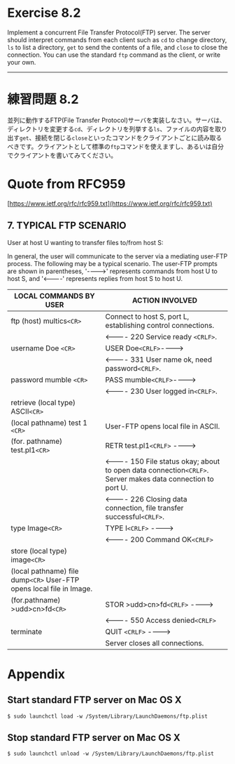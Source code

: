 # Exercise 8.2
Implement a concurrent File Transfer Protocol(FTP) server. The server should interpret commands from each client such as `cd` to change directory, `ls` to list a directory, `get` to send the contents of a file, and `close` to close the connection. You can use the standard `ftp` command as the client, or write your own.

---
# 練習問題 8.2
並列に動作するFTP(File Transfer Protocol)サーバを実装しなさい。サーバは、ディレクトリを変更する`cd`、ディレクトリを列挙する`ls`、ファイルの内容を取り出す`get`、接続を閉じる`close`といったコマンドをクライアントごとに読み取るべきです。クライアントとして標準の`ftp`コマンドを使えますし、あるいは自分でクライアントを書いてみてください。


# Quote from RFC959

[https://www.ietf.org/rfc/rfc959.txt](https://www.ietf.org/rfc/rfc959.txt)

## 7.  TYPICAL FTP SCENARIO

   User at host U wanting to transfer files to/from host S:

   In general, the user will communicate to the server via a mediating
   user-FTP process.  The following may be a typical scenario.  The
   user-FTP prompts are shown in parentheses, '---->' represents
   commands from host U to host S, and '<----' represents replies from
   host S to host U.

| LOCAL COMMANDS BY USER | ACTION INVOLVED|
|---|---|
|ftp (host) multics`<CR>` | Connect to host S, port L, establishing control connections.|
||<---- 220 Service ready `<CRLF>`.|
|username Doe `<CR>` | USER Doe`<CRLF>`---->|
|| <---- 331 User name ok, need password`<CRLF>`.|
|password mumble `<CR>`| PASS mumble`<CRLF>`---->|
|| <---- 230 User logged in`<CRLF>`.|
|retrieve (local type) ASCII`<CR>`||
|(local pathname) test 1 `<CR>`   |User-FTP opens local file in ASCII.|
|(for. pathname) test.pl1`<CR>`  | RETR test.pl1`<CRLF>` ---->|
||<---- 150 File status okay;  about to open data connection`<CRLF>`.  Server makes data connection to port U.|
||<---- 226 Closing data connection, file transfer successful`<CRLF>`.|
|type Image`<CR>` |TYPE I`<CRLF>` ---->|
||<---- 200 Command OK`<CRLF>`|
|store (local type) image`<CR>`||
|(local pathname) file dump`<CR>` User-FTP opens local file in Image.||
|(for.pathname) >udd>cn>fd`<CR>` |STOR >udd>cn>fd`<CRLF>` ---->|
||<---- 550 Access denied`<CRLF>`|
|terminate|QUIT `<CRLF>` ---->|
||Server closes all connections.|


# Appendix

## Start standard FTP server on Mac OS X

````shell
$ sudo launchctl load -w /System/Library/LaunchDaemons/ftp.plist
````

## Stop standard FTP server on Mac OS X

````shell
$ sudo launchctl unload -w /System/Library/LaunchDaemons/ftp.plist
````
